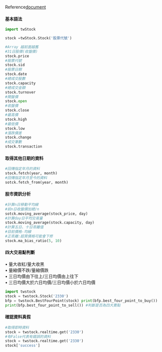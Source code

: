 
Reference[document](https://twstock.readthedocs.io/zh_TW/latest/)

#### 基本語法
```Python
import twStock

stock =twStock.Stock('股票代號')

#Array 越前面越舊
#31日股價(收盤價)
stock.price
#股票代號
stock.sid
#股票日期
stock.date
#總成交股數
stock.capacity
#總成交金額
stock.turnover
#開盤價
stock.open
#收盤價
stock.close
#最高價
stock.high
#最低價
stock.low
#漲跌價差
stock.change
#成交筆數
stock.transaction
```

#### 取得其他日期的資料
```Python
#回傳指定年月的資料
stock.fetch(year, month)
#回傳指定年月至今的資料
sotck.fetch_from(year, month)
```

#### 股市資訊分析
```Python
#計算n日移動平均線
#前n日收盤價加總/n
sotck.moving_average(stock_price, day)
#計算day日平均交易量
stock.moving_average(stock.capacity, day)
#計算五日、十日乖離值
#目前價格-均線
#正乖離:超買價格可能會下修
stock.ma_bias_ratio(5, 10)
```

#### 四大交易點判斷
• 量大收紅/量大收黑  
• 量縮價不跌/量縮價跌  
• 三日均價由下往上/三日均價由上往下  
• 三日均價大於六日均價/三日均價小於六日均價
```Python
import twstock  
stock = twstock.Stock('2330')  
bfp = twstock.BestFourPoint(stock) print(bfp.best_four_point_to_buy()) #判斷是否為四大買點 
print(bfp.best_four_point_to_sell()) #判斷是否為四大賣點 
```

#### 確認資料真假
```Python
#取得即時資料
stock = twstock.realtime.get('2330')
#有False代表有錯誤的資料
stock = twstock.realtime.get('2330')
stock['success']
```

